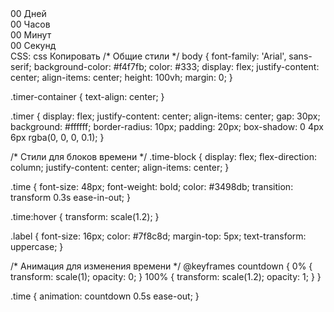 <!DOCTYPE html>
<html lang="ru">
<head>
  <meta charset="UTF-8">
  <meta name="viewport" content="width=device-width, initial-scale=1.0">
  <title>Таймер до 17 марта 2025</title>
  <link rel="stylesheet" href="style.css">
</head>
<body>
  <div class="timer-container">
    <div class="timer">
      <div class="time-block">
        <span class="time" id="days">00</span>
        <span class="label">Дней</span>
      </div>
      <div class="time-block">
        <span class="time" id="hours">00</span>
        <span class="label">Часов</span>
      </div>
      <div class="time-block">
        <span class="time" id="minutes">00</span>
        <span class="label">Минут</span>
      </div>
      <div class="time-block">
        <span class="time" id="seconds">00</span>
        <span class="label">Секунд</span>
      </div>
    </div>
  </div>

  <script>
    function updateTimer() {
      const targetDate = new Date("March 17, 2025 00:00:00").getTime();
      const currentDate = new Date().getTime();
      const timeLeft = targetDate - currentDate;

      if (timeLeft <= 0) {
        document.querySelector('.timer').innerHTML = "Время вышло!";
        clearInterval(timerInterval);
      } else {
        const days = Math.floor(timeLeft / (1000 * 60 * 60 * 24));
        const hours = Math.floor((timeLeft % (1000 * 60 * 60 * 24)) / (1000 * 60 * 60));
        const minutes = Math.floor((timeLeft % (1000 * 60 * 60)) / (1000 * 60));
        const seconds = Math.floor((timeLeft % (1000 * 60)) / 1000);

        document.getElementById('days').innerHTML = days < 10 ? '0' + days : days;
        document.getElementById('hours').innerHTML = hours < 10 ? '0' + hours : hours;
        document.getElementById('minutes').innerHTML = minutes < 10 ? '0' + minutes : minutes;
        document.getElementById('seconds').innerHTML = seconds < 10 ? '0' + seconds : seconds;
      }
    }

    const timerInterval = setInterval(updateTimer, 1000);
    updateTimer();
  </script>
</body>
</html>
CSS:
css
Копировать
/* Общие стили */
body {
  font-family: 'Arial', sans-serif;
  background-color: #f4f7fb;
  color: #333;
  display: flex;
  justify-content: center;
  align-items: center;
  height: 100vh;
  margin: 0;
}

.timer-container {
  text-align: center;
}

.timer {
  display: flex;
  justify-content: center;
  align-items: center;
  gap: 30px;
  background: #ffffff;
  border-radius: 10px;
  padding: 20px;
  box-shadow: 0 4px 6px rgba(0, 0, 0, 0.1);
}

/* Стили для блоков времени */
.time-block {
  display: flex;
  flex-direction: column;
  justify-content: center;
  align-items: center;
}

.time {
  font-size: 48px;
  font-weight: bold;
  color: #3498db;
  transition: transform 0.3s ease-in-out;
}

.time:hover {
  transform: scale(1.2);
}

.label {
  font-size: 16px;
  color: #7f8c8d;
  margin-top: 5px;
  text-transform: uppercase;
}

/* Анимация для изменения времени */
@keyframes countdown {
  0% {
    transform: scale(1);
    opacity: 0;
  }
  100% {
    transform: scale(1.2);
    opacity: 1;
  }
}

.time {
  animation: countdown 0.5s ease-out;
}

